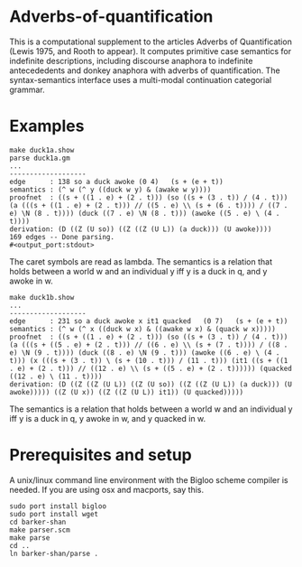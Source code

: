 # Adverbs-of-quantification
This is a computational supplement to the articles Adverbs of Quantification (Lewis 1975, and Rooth to appear). It computes primitive case semantics for indefinite descriptions, including discourse anaphora to indefinite antecededents and donkey anaphora with adverbs of quantification. The syntax-semantics interface uses a multi-modal continuation categorial grammar.

# Examples
```
make duck1a.show
parse duck1a.gm
...
-------------------
edge      : 138 so a duck awoke	(0 4)	(s + (e + t))
semantics : (^ w (^ y ((duck w y) & (awake w y))))
proofnet  : ((s + ((1 . e) + (2 . t))) (so ((s + (3 . t)) / (4 . t))) (a (((s + ((1 . e) + (2 . t))) // ((5 . e) \\ (s + (6 . t)))) / ((7 . e) \N (8 . t)))) (duck ((7 . e) \N (8 . t))) (awoke ((5 . e) \ (4 . t))))
derivation: (D ((Z (U so)) ((Z ((Z (U L)) (a duck))) (U awoke))))
169 edges -- Done parsing.
#<output_port:stdout>
```
The caret symbols are read as lambda. The semantics is a relation that holds between a world w and an individual y iff y is a duck in q, and y awoke in w.

```
make duck1b.show
...
-------------------
edge      : 231 so a duck awoke x it1 quacked	(0 7)	(s + (e + t))
semantics : (^ w (^ x ((duck w x) & ((awake w x) & (quack w x)))))
proofnet  : ((s + ((1 . e) + (2 . t))) (so ((s + (3 . t)) / (4 . t))) (a (((s + ((5 . e) + (2 . t))) // ((6 . e) \\ (s + (7 . t)))) / ((8 . e) \N (9 . t)))) (duck ((8 . e) \N (9 . t))) (awoke ((6 . e) \ (4 . t))) (x (((s + (3 . t)) \ (s + (10 . t))) / (11 . t))) (it1 ((s + ((1 . e) + (2 . t))) // ((12 . e) \\ (s + ((5 . e) + (2 . t)))))) (quacked ((12 . e) \ (11 . t))))
derivation: (D ((Z ((Z (U L)) ((Z (U so)) ((Z ((Z (U L)) (a duck))) (U awoke))))) ((Z (U x)) ((Z ((Z (U L)) it1)) (U quacked)))))
```
The semantics is a relation that holds between a world w and an individual y iff y is a duck in q, y awoke in w, and y quacked in w.

# Prerequisites and setup
A unix/linux command line environment with the Bigloo scheme compiler is needed. If you are using osx and macports, say this.

```
sudo port install bigloo
sudo port install wget
cd barker-shan
make parser.scm
make parse
cd ..
ln barker-shan/parse .
```




